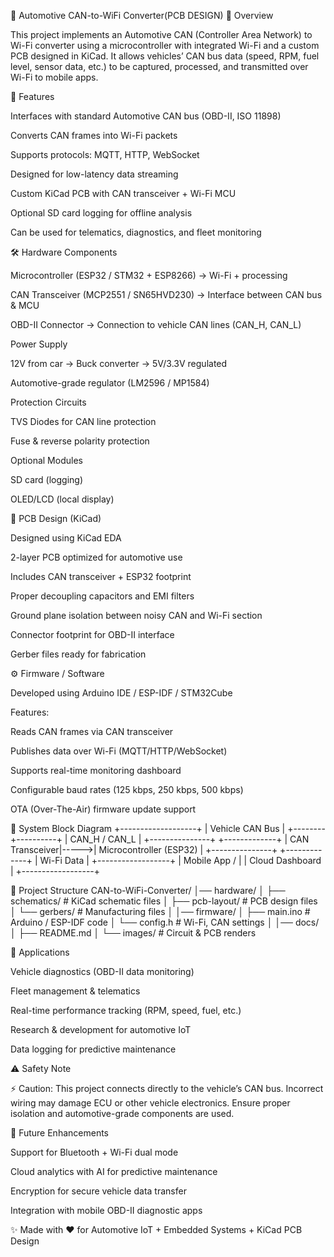 🚗 Automotive CAN-to-WiFi Converter(PCB DESIGN)
📌 Overview

This project implements an Automotive CAN (Controller Area Network) to Wi-Fi converter using a microcontroller with integrated Wi-Fi and a custom PCB designed in KiCad.
It allows vehicles’ CAN bus data (speed, RPM, fuel level, sensor data, etc.) to be captured, processed, and transmitted over Wi-Fi to mobile apps.

🚀 Features

Interfaces with standard Automotive CAN bus (OBD-II, ISO 11898)

Converts CAN frames into Wi-Fi packets

Supports protocols: MQTT, HTTP, WebSocket

Designed for low-latency data streaming

Custom KiCad PCB with CAN transceiver + Wi-Fi MCU

Optional SD card logging for offline analysis

Can be used for telematics, diagnostics, and fleet monitoring

🛠️ Hardware Components

Microcontroller (ESP32 / STM32 + ESP8266) → Wi-Fi + processing

CAN Transceiver (MCP2551 / SN65HVD230) → Interface between CAN bus & MCU

OBD-II Connector → Connection to vehicle CAN lines (CAN_H, CAN_L)

Power Supply

12V from car → Buck converter → 5V/3.3V regulated

Automotive-grade regulator (LM2596 / MP1584)

Protection Circuits

TVS Diodes for CAN line protection

Fuse & reverse polarity protection

Optional Modules

SD card (logging)

OLED/LCD (local display)

📐 PCB Design (KiCad)

Designed using KiCad EDA

2-layer PCB optimized for automotive use

Includes CAN transceiver + ESP32 footprint

Proper decoupling capacitors and EMI filters

Ground plane isolation between noisy CAN and Wi-Fi section

Connector footprint for OBD-II interface

Gerber files ready for fabrication

⚙️ Firmware / Software

Developed using Arduino IDE / ESP-IDF / STM32Cube

Features:

Reads CAN frames via CAN transceiver

Publishes data over Wi-Fi (MQTT/HTTP/WebSocket)

Supports real-time monitoring dashboard

Configurable baud rates (125 kbps, 250 kbps, 500 kbps)

OTA (Over-The-Air) firmware update support

🔌 System Block Diagram
          +-------------------+
          |   Vehicle CAN Bus |
          +--------+----------+
                   |
             CAN_H / CAN_L
                   |
           +---------------+       +-------------+
           | CAN Transceiver|----->| Microcontroller (ESP32) |
           +---------------+       +-------------+
                                          |
                                      Wi-Fi Data
                                          |
                                 +------------------+
                                 |  Mobile App /    |
                                 |  Cloud Dashboard |
                                 +------------------+

📂 Project Structure
CAN-to-WiFi-Converter/
│── hardware/
│   ├── schematics/        # KiCad schematic files
│   ├── pcb-layout/        # PCB design files
│   └── gerbers/           # Manufacturing files
│
│── firmware/
│   ├── main.ino           # Arduino / ESP-IDF code
│   └── config.h           # Wi-Fi, CAN settings
│
│── docs/
│   ├── README.md
│   └── images/            # Circuit & PCB renders

🧩 Applications

Vehicle diagnostics (OBD-II data monitoring)

Fleet management & telematics

Real-time performance tracking (RPM, speed, fuel, etc.)

Research & development for automotive IoT

Data logging for predictive maintenance

⚠️ Safety Note

⚡ Caution: This project connects directly to the vehicle’s CAN bus. Incorrect wiring may damage ECU or other vehicle electronics. Ensure proper isolation and automotive-grade components are used.

📖 Future Enhancements

Support for Bluetooth + Wi-Fi dual mode

Cloud analytics with AI for predictive maintenance

Encryption for secure vehicle data transfer

Integration with mobile OBD-II diagnostic apps

✨ Made with ❤️ for Automotive IoT + Embedded Systems + KiCad PCB Design
